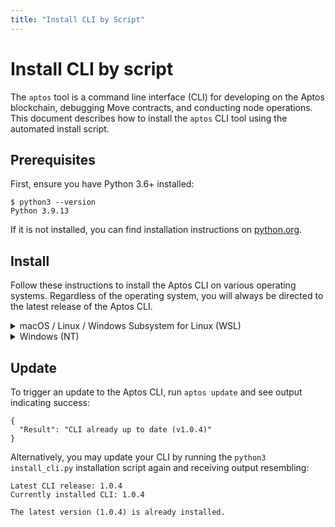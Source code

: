 ```yaml
---
title: "Install CLI by Script"
---
```


# Install CLI by script

The `aptos` tool is a command line interface (CLI) for developing on the Aptos blockchain, debugging Move contracts, and conducting node operations. This document describes how to install the `aptos` CLI tool using the automated install script.

## Prerequisites

First, ensure you have Python 3.6+ installed:

```
$ python3 --version
Python 3.9.13
```

If it is not installed, you can find installation instructions on [python.org](https://www.python.org/downloads/).

## Install

Follow these instructions to install the Aptos CLI on various operating systems. Regardless of the operating system, you will always be directed to the latest release of the Aptos CLI.

<details>
<summary>macOS / Linux / Windows Subsystem for Linux (WSL)</summary>

:::tip
These instructions have been tested on Ubuntu 20.04, Ubuntu 22.04, Arch Linux, macOS (ARM), and WSL and assume you have either `curl` or `wget` installed to download the script.
:::

In your terminal, run the following `curl` command:

```
curl -fsSL "https://aptos.dev/scripts/install_cli.py" | python3
```

Or with `wget`:

```
wget -qO- "https://aptos.dev/scripts/install_cli.py" | python3
```

:::tip
If you receive an error `ModuleNotFoundError: No module named packaging`
You need to install `packaging` first

```Shell
pip3 install packaging
```

:::

</details>

<details>

<summary>Windows (NT)</summary>

:::tip
These instructions have been tested on Windows 11.
:::

In PowerShell:

```Shell
iwr "https://aptos.dev/scripts/install_cli.py" -useb | Select-Object -ExpandProperty Content | python3
```

:::tip
If you receive an error `ModuleNotFoundError: No module named packaging`
You need to install `packaging` first

```Shell
pip3 install packaging
```

:::

</details>

## Update

To trigger an update to the Aptos CLI, run `aptos update` and see output indicating success:

```
{
  "Result": "CLI already up to date (v1.0.4)"
}
```

Alternatively, you may update your CLI by running the `python3 install_cli.py` installation script again and receiving output resembling:

```
Latest CLI release: 1.0.4
Currently installed CLI: 1.0.4

The latest version (1.0.4) is already installed.
```
